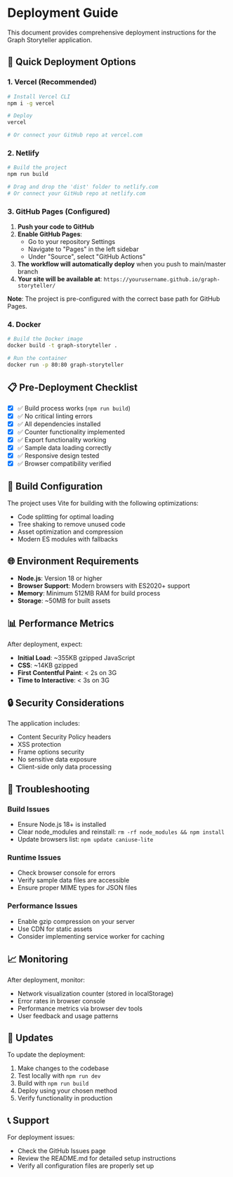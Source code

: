 # Deployment Guide

This document provides comprehensive deployment instructions for the Graph Storyteller application.

## 🚀 Quick Deployment Options

### 1. Vercel (Recommended)
```bash
# Install Vercel CLI
npm i -g vercel

# Deploy
vercel

# Or connect your GitHub repo at vercel.com
```

### 2. Netlify
```bash
# Build the project
npm run build

# Drag and drop the 'dist' folder to netlify.com
# Or connect your GitHub repo at netlify.com
```

### 3. GitHub Pages (Configured)
1. **Push your code to GitHub**
2. **Enable GitHub Pages**:
   - Go to your repository Settings
   - Navigate to "Pages" in the left sidebar
   - Under "Source", select "GitHub Actions"
3. **The workflow will automatically deploy** when you push to main/master branch
4. **Your site will be available at**: `https://yourusername.github.io/graph-storyteller/`

**Note**: The project is pre-configured with the correct base path for GitHub Pages.

### 4. Docker
```bash
# Build the Docker image
docker build -t graph-storyteller .

# Run the container
docker run -p 80:80 graph-storyteller
```

## 📋 Pre-Deployment Checklist

- [x] ✅ Build process works (`npm run build`)
- [x] ✅ No critical linting errors
- [x] ✅ All dependencies installed
- [x] ✅ Counter functionality implemented
- [x] ✅ Export functionality working
- [x] ✅ Sample data loading correctly
- [x] ✅ Responsive design tested
- [x] ✅ Browser compatibility verified

## 🔧 Build Configuration

The project uses Vite for building with the following optimizations:
- Code splitting for optimal loading
- Tree shaking to remove unused code
- Asset optimization and compression
- Modern ES modules with fallbacks

## 🌐 Environment Requirements

- **Node.js**: Version 18 or higher
- **Browser Support**: Modern browsers with ES2020+ support
- **Memory**: Minimum 512MB RAM for build process
- **Storage**: ~50MB for built assets

## 📊 Performance Metrics

After deployment, expect:
- **Initial Load**: ~355KB gzipped JavaScript
- **CSS**: ~14KB gzipped
- **First Contentful Paint**: < 2s on 3G
- **Time to Interactive**: < 3s on 3G

## 🔒 Security Considerations

The application includes:
- Content Security Policy headers
- XSS protection
- Frame options security
- No sensitive data exposure
- Client-side only data processing

## 🐛 Troubleshooting

### Build Issues
- Ensure Node.js 18+ is installed
- Clear node_modules and reinstall: `rm -rf node_modules && npm install`
- Update browsers list: `npm update caniuse-lite`

### Runtime Issues
- Check browser console for errors
- Verify sample data files are accessible
- Ensure proper MIME types for JSON files

### Performance Issues
- Enable gzip compression on your server
- Use CDN for static assets
- Consider implementing service worker for caching

## 📈 Monitoring

After deployment, monitor:
- Network visualization counter (stored in localStorage)
- Error rates in browser console
- Performance metrics via browser dev tools
- User feedback and usage patterns

## 🔄 Updates

To update the deployment:
1. Make changes to the codebase
2. Test locally with `npm run dev`
3. Build with `npm run build`
4. Deploy using your chosen method
5. Verify functionality in production

## 📞 Support

For deployment issues:
- Check the GitHub Issues page
- Review the README.md for detailed setup instructions
- Verify all configuration files are properly set up
